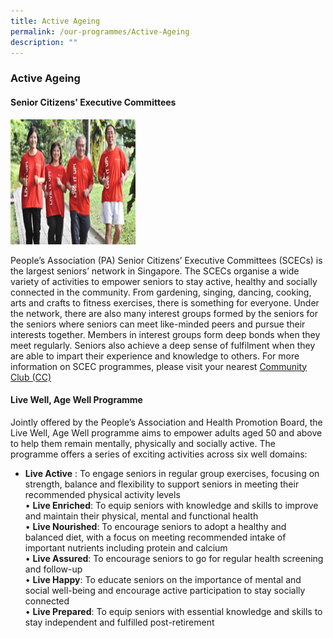 ```yaml
---
title: Active Ageing
permalink: /our-programmes/Active-Ageing
description: ""
---
```

### Active Ageing
#### Senior Citizens' Executive Committees

<img style="height:200px;width:200px" src="/images/Our%20Programmes/activeageing-scec.jpg" >

People’s Association (PA) Senior Citizens’ Executive Committees (SCECs) is the largest seniors’ network in Singapore. The SCECs organise a wide variety of activities to empower seniors to stay active, healthy and socially connected in the community. From gardening, singing, dancing, cooking, arts and crafts to fitness exercises, there is something for everyone. Under the network, there are also many interest groups formed by the seniors for the seniors where seniors can meet like-minded peers and pursue their interests together. Members in interest groups form deep bonds when they meet regularly. Seniors also achieve a deep sense of fulfilment when they are able to impart their experience and knowledge to others. For more information on SCEC programmes, please visit your nearest [Community Club (CC)](/our-network/Community-Clubs/Locate-CC)

#### Live Well, Age Well Programme

Jointly offered by the People’s Association and Health Promotion Board, the Live Well, Age Well programme aims to empower adults aged 50 and above to help them remain mentally, physically and socially active. The programme offers a series of exciting activities across six well domains:


*  **Live Active** : To engage seniors in regular group exercises, focusing on strength, balance and flexibility to support seniors in meeting their recommended physical activity levels<br>
• **Live Enriched**: To equip seniors with knowledge and skills to improve and maintain their physical, mental and functional health<br>
• **Live Nourished**: To encourage seniors to adopt a healthy and balanced diet, with a focus on meeting recommended intake of important nutrients including protein and calcium<br>
• **Live Assured**: To encourage seniors to go for regular health screening and follow-up<br>
• **Live Happy**: To educate seniors on the importance of mental and social well-being and encourage active participation to stay socially connected<br>
• **Live Prepared**: To equip seniors with essential knowledge and skills to stay independent and fulfilled post-retirement